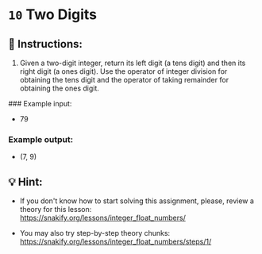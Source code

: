 # `10` Two Digits

## 📝 Instructions:

1. Given a two-digit integer, return its left digit (a tens digit) and then its right digit (a ones digit). Use the operator of integer division for obtaining the tens digit and the operator of taking remainder for obtaining the ones digit.

### Example input:

+ 79

### Example output:

+ (7, 9)

## 💡 Hint:

+ If you don't know how to start solving this assignment, please, review a theory for this lesson:
https://snakify.org/lessons/integer_float_numbers/

+ You may also try step-by-step theory chunks:
https://snakify.org/lessons/integer_float_numbers/steps/1/